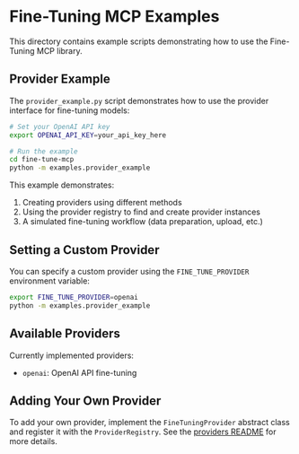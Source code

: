 # Fine-Tuning MCP Examples

This directory contains example scripts demonstrating how to use the Fine-Tuning MCP library.

## Provider Example

The `provider_example.py` script demonstrates how to use the provider interface for fine-tuning models:

```bash
# Set your OpenAI API key
export OPENAI_API_KEY=your_api_key_here

# Run the example
cd fine-tune-mcp
python -m examples.provider_example
```

This example demonstrates:

1. Creating providers using different methods
2. Using the provider registry to find and create provider instances 
3. A simulated fine-tuning workflow (data preparation, upload, etc.)

## Setting a Custom Provider

You can specify a custom provider using the `FINE_TUNE_PROVIDER` environment variable:

```bash
export FINE_TUNE_PROVIDER=openai
python -m examples.provider_example
```

## Available Providers

Currently implemented providers:

- `openai`: OpenAI API fine-tuning

## Adding Your Own Provider

To add your own provider, implement the `FineTuningProvider` abstract class and register it with the `ProviderRegistry`. See the [providers README](../fine_tune_mcp/providers/README.md) for more details.